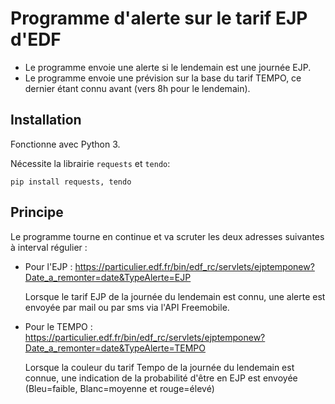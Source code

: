 # Programme d'alerte sur le tarif EJP d'EDF

* Le programme envoie une alerte si le lendemain est une journée EJP.
* Le programme envoie une prévision sur la base du tarif TEMPO, ce dernier étant connu avant (vers 8h pour le lendemain).

## Installation

Fonctionne avec Python 3.

Nécessite la librairie `requests` et `tendo`:
```
pip install requests, tendo
```

## Principe

Le programme tourne en continue et va scruter les deux adresses suivantes à interval régulier :

* Pour l'EJP : https://particulier.edf.fr/bin/edf_rc/servlets/ejptemponew?Date_a_remonter=date&TypeAlerte=EJP
  
  Lorsque le tarif EJP de la journée du lendemain est connu, une alerte est envoyée par mail ou par sms via l'API Freemobile.

* Pour le TEMPO : https://particulier.edf.fr/bin/edf_rc/servlets/ejptemponew?Date_a_remonter=date&TypeAlerte=TEMPO
  
  Lorsque la couleur du tarif Tempo de la journée du lendemain est connue, une indication de la probabilité d'être en EJP est envoyée (Bleu=faible, Blanc=moyenne et rouge=élevé)
